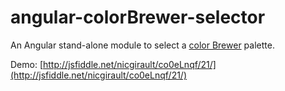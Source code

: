 angular-colorBrewer-selector
============================

An Angular stand-alone module to select a [color Brewer](http://colorbrewer2.org/) palette.

Demo: [http://jsfiddle.net/nicgirault/co0eLnqf/21/](http://jsfiddle.net/nicgirault/co0eLnqf/21/)
